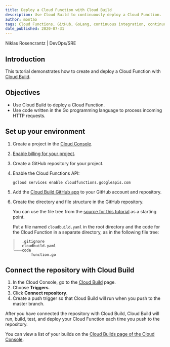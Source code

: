 ```yaml
---
title: Deploy a Cloud Function with Cloud Build
description: Use Cloud Build to continuously deploy a Cloud Function.
author: montao
tags: Cloud Functions, GitHub, GoLang, continuous integration, continuous delivery, continuous deployment
date_published: 2020-07-31
---
```


Niklas Rosencrantz | DevOps/SRE

## Introduction

This tutorial demonstrates how to create and deploy a Cloud Function with [Cloud Build](https://cloud.google.com/cloud-build).

## Objectives

* Use Cloud Build to deploy a Cloud Function.
* Use code written in the Go programming language to process incoming HTTP requests.

## Set up your environment

1.  Create a project in the [Cloud Console](https://console.cloud.google.com/).
1.  [Enable billing for your project](https://cloud.google.com/billing/docs/how-to/modify-project).
1.  Create a GitHub repository for your project.
1.  Enable the Cloud Functions API:

        gcloud services enable cloudfunctions.googleapis.com

1.  Add the [Cloud Build GitHub app](https://github.com/marketplace/google-cloud-build) to your GitHub account and repository. 
1.  Create the directory and file structure in the GitHub repository.

    You can use the file tree from the
    [source for this tutorial](https://github.com/GoogleCloudPlatform/community/tree/master/tutorials/cloud-functions-cloudbuild/) as a starting point. 
    
    Put a file named `cloudbuild.yaml` in the root directory and the code for the Cloud Function in a separate directory, as in the following file tree:

        │   .gitignore
        │   cloudbuild.yaml
        └───code
                function.go

## Connect the repository with Cloud Build

1.  In the Cloud Console, go to the [Cloud Build](https://console.cloud.google.com/cloud-build) page.
1.  Choose **Triggers**.
1.  Click **Connect repository**.
1.  Create a push trigger so that Cloud Build will run when you push to the master branch. 

After you have connected the repository with Cloud Build, Cloud Build will run, build, test, and deploy your Cloud Function each time you push to the repository.

You can view a list of your builds on the [Cloud Builds page of the Cloud Console](https://console.cloud.google.com/cloud-build/builds).
